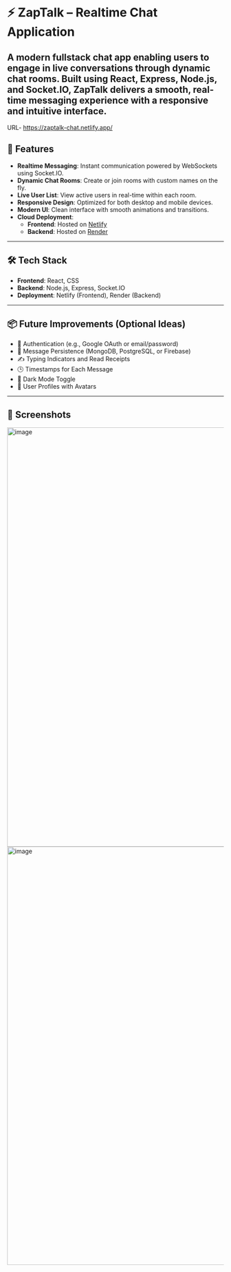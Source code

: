# ⚡ ZapTalk – Realtime Chat Application

A modern fullstack chat app enabling users to engage in live conversations through dynamic chat rooms. Built using **React**, **Express**, **Node.js**, and **Socket.IO**, ZapTalk delivers a smooth, real-time messaging experience with a responsive and intuitive interface.
---
URL- https://zaptalk-chat.netlify.app/


## 🚀 Features

- **Realtime Messaging**: Instant communication powered by WebSockets using Socket.IO.
- **Dynamic Chat Rooms**: Create or join rooms with custom names on the fly.
- **Live User List**: View active users in real-time within each room.
- **Responsive Design**: Optimized for both desktop and mobile devices.
- **Modern UI**: Clean interface with smooth animations and transitions.
- **Cloud Deployment**: 
  - **Frontend**: Hosted on [Netlify](https://zaptalk-chat.netlify.app/)
  - **Backend**: Hosted on [Render](https://zaptalk-chat-app-1.onrender.com)

---

## 🛠️ Tech Stack

- **Frontend**: React, CSS
- **Backend**: Node.js, Express, Socket.IO
- **Deployment**: Netlify (Frontend), Render (Backend)

---

## 📦 Future Improvements (Optional Ideas)

- 🔐 Authentication (e.g., Google OAuth or email/password)
- 💬 Message Persistence (MongoDB, PostgreSQL, or Firebase)
- ✍️ Typing Indicators and Read Receipts
- 🕒 Timestamps for Each Message
- 🌙 Dark Mode Toggle
- 👤 User Profiles with Avatars

---

## 📸 Screenshots

<img width="1913" height="975" alt="image" src="https://github.com/user-attachments/assets/0d6903df-2e83-40d8-8440-066becabe79c" />
<img width="1917" height="973" alt="image" src="https://github.com/user-attachments/assets/46c1005b-d6a0-40f8-922b-9168c6cdd989" />


